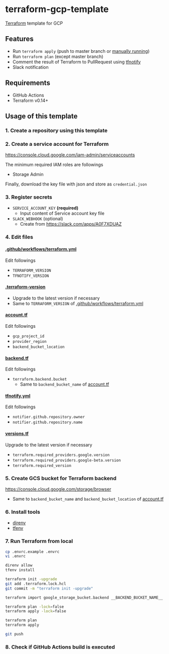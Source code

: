 # terraform-gcp-template
[Terraform](https://www.terraform.io/) template for GCP

## Features
* Run `terraform apply` (push to master branch or [manually running](https://docs.github.com/en/free-pro-team@latest/actions/managing-workflow-runs/manually-running-a-workflow))
* Run `terraform plan` (except master branch)
* Comment the result of Terraform to PullRequest using [tfnotify](https://github.com/mercari/tfnotify)
* Slack notification

## Requirements
* GitHub Actions
* Terraform v0.14+

## Usage of this template
### 1. Create a repository using this template
### 2. Create a service account for Terraform
https://console.cloud.google.com/iam-admin/serviceaccounts

The minimum required IAM roles are followings

* Storage Admin

Finally, download the key file with json and store as `credential.json`

### 3. Register secrets
* `SERVICE_ACCOUNT_KEY` **(required)**
  * Input content of Service account key file
* `SLACK_WEBHOOK` (optional)
  * Create from https://slack.com/apps/A0F7XDUAZ

### 4. Edit files
#### [.github/workflows/terraform.yml](.github/workflows/terraform.yml)
Edit followings

* `TERRAFORM_VERSION`
* `TFNOTIFY_VERSION`

#### [.terraform-version](.terraform-version)
* Upgrade to the latest version if necessary
* Same to `TERRAFORM_VERSION` of [.github/workflows/terraform.yml](.github/workflows/terraform.yml)

#### [account.tf](account.tf)
Edit followings

* `gcp_project_id`
* `provider_region`
* `backend_bucket_location`

#### [backend.tf](backend.tf)
Edit followings

* `terraform.backend.bucket`
  * Same to `backend_bucket_name` of [account.tf](account.tf)

#### [tfnotify.yml](tfnotify.yml)
Edit followings

* `notifier.github.repository.owner`
* `notifier.github.repository.name`

#### [versions.tf](versions.tf)
Upgrade to the latest version if necessary

* `terraform.required_providers.google.version`
* `terraform.required_providers.google-beta.version`
* `terraform.required_version`

### 5. Create GCS bucket for Terraform backend
https://console.cloud.google.com/storage/browser

* Same to `backend_bucket_name` and `backend_bucket_location` of [account.tf](account.tf)

### 6. Install tools
* [direnv](https://github.com/direnv/direnv)
* [tfenv](https://github.com/tfutils/tfenv)

### 7. Run Terraform from local
```bash
cp .envrc.example .envrc
vi .envrc

direnv allow
tfenv install

terraform init -upgrade
git add .terraform.lock.hcl
git commit -m "terraform init -upgrade"

terraform import google_storage_bucket.backend __BACKEND_BUCKET_NAME__

terraform plan -lock=false
terraform apply -lock=false

terraform plan
terraform apply

git push
```

### 8. Check if GitHub Actions build is executed
